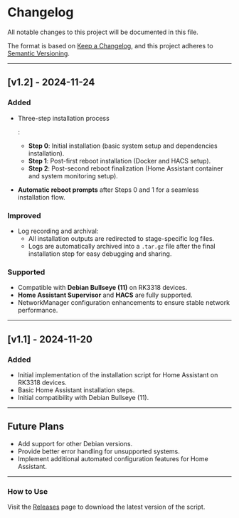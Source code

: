 # Changelog

All notable changes to this project will be documented in this file.

The format is based on [Keep a Changelog](https://keepachangelog.com/), and this project adheres to [Semantic Versioning](https://semver.org/).

------

## [v1.2] - 2024-11-24

### Added

- Three-step installation process

  :

  - **Step 0**: Initial installation (basic system setup and dependencies installation).
  - **Step 1**: Post-first reboot installation (Docker and HACS setup).
  - **Step 2**: Post-second reboot finalization (Home Assistant container and system monitoring setup).

- **Automatic reboot prompts** after Steps 0 and 1 for a seamless installation flow.

### Improved

- Log recording and archival:
  - All installation outputs are redirected to stage-specific log files.
  - Logs are automatically archived into a `.tar.gz` file after the final installation step for easy debugging and sharing.

### Supported

- Compatible with **Debian Bullseye (11)** on RK3318 devices.
- **Home Assistant Supervisor** and **HACS** are fully supported.
- NetworkManager configuration enhancements to ensure stable network performance.

------

## [v1.1] - 2024-11-20

### Added

- Initial implementation of the installation script for Home Assistant on RK3318 devices.
- Basic Home Assistant installation steps.
- Initial compatibility with Debian Bullseye (11).

------

## Future Plans

- Add support for other Debian versions.
- Provide better error handling for unsupported systems.
- Implement additional automated configuration features for Home Assistant.

------

### How to Use

Visit the [Releases](https://github.com/CaixyPromise/rk3318-homeassistant-installer/releases) page to download the latest version of the script.

